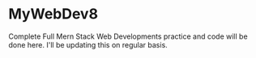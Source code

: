 # MyWebDev8
Complete Full Mern Stack Web Developments practice and code will be done here. 
I'll be updating this on regular basis.
